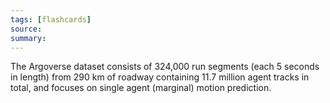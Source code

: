 ```yaml
---
tags: [flashcards]
source:
summary:
---
```


The Argoverse dataset consists of 324,000 run segments (each 5 seconds in length) from 290 km of roadway containing 11.7 million agent tracks in total, and focuses on single agent (marginal) motion prediction.